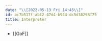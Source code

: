 ```yaml
---
date: "\\[2022-05-13 Fri 14:45\\]"
id: bc7b517f-abf2-47d4-b944-dc5d38298f75
title: Interpreter
---
```


- [[GoF]]
